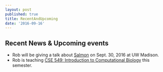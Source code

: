 ```yaml
---
layout: post
published: true
title: RecentAndUpcoming
date: '2016-09-16'
---
```

## Recent News & Upcoming events

* Rob will be giving a talk about [Salmon](http://combine-lab.github.io/salmon/) on Sept. 30, 2016 at UW Madison.
* Rob is teaching [CSE 549: Introduction to Computational Biology](https://rob-p.github.io/CSE549F16/) this semester.

